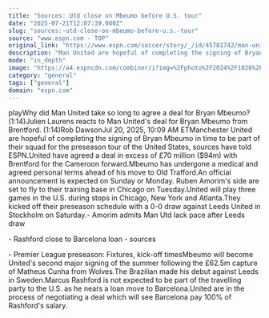 ```yaml
---
title: "Sources: Utd close on Mbeumo before U.S. tour"
date: "2025-07-21T12:07:39.000Z"
slug: "sources:-utd-close-on-mbeumo-before-u.s.-tour"
source: "www.espn.com - TOP"
original_link: "https://www.espn.com/soccer/story/_/id/45781742/man-united-pushing-sign-mbeumo-us-tour-sources"
description: "Man United are hopeful of completing the signing of Bryan Mbeumo in time to be part of their preseason tour of the U.S., sources have told ESPN."
mode: "in_depth"
image: "https://a4.espncdn.com/combiner/i?img=%2Fphoto%2F2024%2F1026%2Fr1406038_1296x729_16%2D9.jpg"
category: "general"
tags: ["general"]
domain: "espn.com"
---
```

<p>playWhy did Man United take so long to agree a deal for Bryan Mbeumo? (1:14)Julien Laurens reacts to Man United's deal for Bryan Mbeumo from Brentford. (1:14)Rob DawsonJul 20, 2025, 10:09 AM ETManchester United are hopeful of completing the signing of Bryan Mbeumo in time to be part of their squad for the preseason tour of the United States, sources have told ESPN.United have agreed a deal in excess of £70 million ($94m) with Brentford for the Cameroon forward.Mbeumo has undergone a medical and agreed personal terms ahead of his move to Old Trafford.An official announcement is expected on Sunday or Monday. Ruben Amorim's side are set to fly to their training base in Chicago on Tuesday.United will play three games in the U.S. during stops in Chicago, New York and Atlanta.They kicked off their preseason schedule with a 0-0 draw against Leeds United in Stockholm on Saturday.- Amorim admits Man Utd lack pace after Leeds draw</p>

<p>- Rashford close to Barcelona loan - sources</p>

<p>- Premier League preseason: Fixtures, kick-off timesMbeumo will become United's second major signing of the summer following the £62.5m capture of Matheus Cunha from Wolves.The Brazilian made his debut against Leeds in Sweden.Marcus Rashford is not expected to be part of the travelling party to the U.S. as he nears a loan move to Barcelona.United are in the process of negotiating a deal which will see Barcelona pay 100% of Rashford's salary.</p>